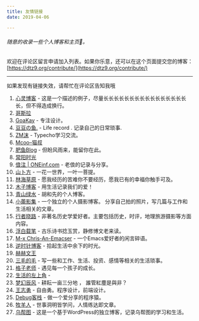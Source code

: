 ```yaml
---
title: 友情链接
date: 2019-04-06

---
```

###### 随意的收录一些个人博客和主页🤦‍。

欢迎在评论区留言申请加入列表。如果你乐意，还可以在这个页面提交您的博客：[https://dtz9.org/contribute/](https://dtz9.org/contribute/)

***

如果发现有链接失效，请帮忙在评论区告知我哦

<ol>

<li><a href="http://blog.dngz.net/" target="_blank">心灵博客</a>  - 这是一个描述的例子，尽量长长长长长长长长长长长长长长长长长，但不得造成换行。</li>

<li><a href="http://gojira.net/" target="_blank">哥斯拉</a></li>

<li><a href="https://www.goakay.com/" target="_blank">GoaKay</a> - 专注设计。</li>

<li><a href="http://www.midousir.com/" target="_blank">豆豆の鱼.</a> - Life record . 记录自己的日常琐事.</li>

<li><a href="http://zmmio.com/" target="_blank">ZM沫</a> - Typecho学习交流。</li>

<li><a href="https://www.mcoo.cc/" target="_blank">Mcoo–猫叔</a></li>

<li><a href="https://www.feiyuyu.net/" target="_blank">肥鱼Blog</a> - 但盼风雨来，能留你在此。</li>

<li><a href="https://cyhour.com/" target="_blank">常阳时光</a></li>

<li><a href="http://oneinf.com/" target="_blank">俍注 | ONEinf.com</a>  - 老俍的记录与分享。</li>

<li><a href="https://shanbu.fun/" target="_blank">山卜方</a> - 一花一世界，一叶一菩提。</li>

<li><a href="https://lhcy.org/" target="_blank">林海草原</a> - 愿我经历的苦难你不要经历，愿我已有的幸福你触手可及。</li>

<li><a href="https://muuzi.cn/" target="_blank">木子博客</a> - 用生活记录我们的爱！</li>

<li><a href="https://www.huhexian.com/" target="_blank">青山绿水</a> - 胡和先的个人博客。</li>

<li><a href="https://xiaolei.blog/" target="_blank">小蕾影集</a> - 一个独立的个人摄影博客。 分享自己拍的照片，写几篇与工作和生活相关的文章。</li>

<li><a href="http://stuit.cn/Xiaolu/" target="_blank">行者晓路</a> - 非著名历史学爱好者。主要包括历史，时评，地理旅游摄影等方面内容。</li>

<li><a href="http://www.winature.com/" target="_blank">浮白载笔</a> - 古乐诗书捻玉赏，静修博文老来读。</li>

<li><a href="https://chriszheng.science/" target="_blank">M-x Chris-An-Emacser</a> - 一个Emacs爱好者的闲言碎语。</li>

<li><a href="http://www.mydes.top/" target="_blank">逆时针博客</a> - 拾起生活中余下的时光。</li>

<li><a href="https://kqh.me/" target="_blank">赫赫文王</a></li>

<li><a href="https://www.seoyx.cn/" target="_blank">三毛的毛</a> - 写一些和工作、生活、投资、感情等相关的生活琐事。</li>

<li><a href="https://manman.qian.lu/" target="_blank">格子老师</a> - 遇见每一个孩子的成长。</li>

<li><a href="https://bwskyer.com/" target="_blank">生活的左上角</a> -</li>

<li><a href="https://www.mhcf.net/" target="_blank">梦幻辰风</a> - 耕耘一亩三分地 ， 誰管紅塵是與非？</li>

<li><a href="http://www.auiou.com/" target="_blank">王志勇</a> - 自由勇。程序设计，前端设计。</li>

<li><a href="https://www.debuginn.cn/" target="_blank">Debug客栈</a> - 做一个爱分享的程序猿。</li>

<li><a href="https://www.shephe.com/" target="_blank">牧羊人</a> - 世事洞明皆学问，人情练达即文章。</li>

<li><a href="https://wbt5.com/" target="_blank">乌帮图</a> - 这是一个基于WordPress的独立博客，记录乌帮图的学习和生活。</li>

</ol>